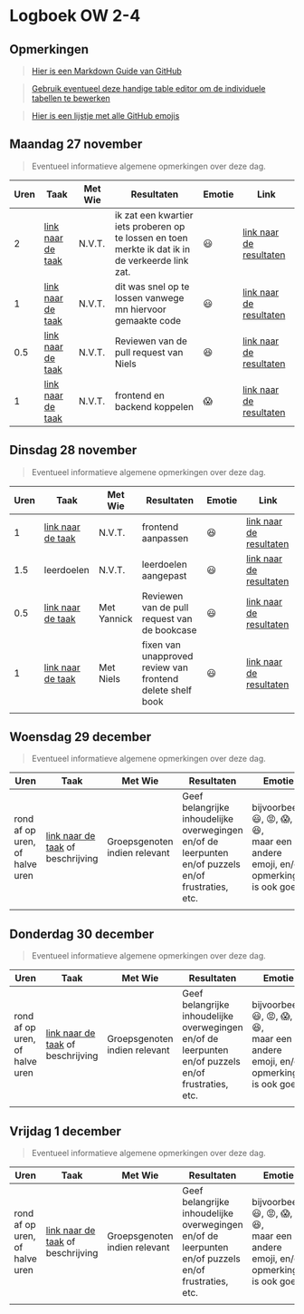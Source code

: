 # Logboek OW 2-4

## Opmerkingen

> [Hier is een Markdown Guide van GitHub](https://guides.github.com/features/mastering-markdown/)

> [Gebruik eventueel deze handige table editor om de individuele tabellen te bewerken](https://www.tablesgenerator.com/markdown_tables)

> [Hier is een lijstje met alle GitHub emojis](https://github.com/ikatyang/emoji-cheat-sheet/blob/master/README.md)

## Maandag 27 november

> Eventueel informatieve algemene opmerkingen over deze dag.

| Uren | Taak                                                                                     | Met Wie | Resultaten                                                                                        | Emotie  | Link                                                                                                                                |
|------|------------------------------------------------------------------------------------------|---------|---------------------------------------------------------------------------------------------------|---------|-------------------------------------------------------------------------------------------------------------------------------------|
| 2    | [link naar de taak](https://github.com/HANICA-DWA/project-sep23-klipspringer/issues/127) | N.V.T.  | ik zat een kwartier iets proberen op te lossen en toen merkte ik dat ik in de verkeerde link zat. | :smiley: | [link naar de resultaten](https://github.com/HANICA-DWA/project-sep23-klipspringer/commit/756d36e3c35e1a484ff2f4eb104ac017c7c03da9) |
| 1    | [link naar de taak](https://github.com/HANICA-DWA/project-sep23-klipspringer/issues/122) | N.V.T.  | dit was snel op te lossen vanwege mn hiervoor gemaakte code                                       | :smiley: | [link naar de resultaten](https://github.com/HANICA-DWA/project-sep23-klipspringer/commit/57597d971d93984d85fac214968e96dc356853be)                                                                                                         |
| 0.5  | [link naar de taak](https://github.com/HANICA-DWA/project-sep23-klipspringer/issues/108) | N.V.T.  | Reviewen van de pull request van Niels                                                            |:satisfied: | [link naar de resultaten](https://github.com/HANICA-DWA/project-sep23-klipspringer/commit/3310d38c7c37fcf3387b8ff5fb1882ca2c638045) |
| 1    | [link naar de taak](https://github.com/HANICA-DWA/project-sep23-klipspringer/issues/126) | N.V.T.  | frontend en backend koppelen                                                                      |:scream: | [link naar de resultaten](https://github.com/HANICA-DWA/project-sep23-klipspringer/commit/49530dfdfed6baeaf47d526f9f305768801f2afd) |

## Dinsdag 28 november

> Eventueel informatieve algemene opmerkingen over deze dag.

| Uren | Taak                                                                                     | Met Wie     | Resultaten                                                 | Emotie      | Link |
|------|------------------------------------------------------------------------------------------|-------------|------------------------------------------------------------|-------------|---|
| 1    | [link naar de taak](https://github.com/HANICA-DWA/project-sep23-klipspringer/issues/126) | N.V.T.      | frontend aanpassen                                         | :satisfied: | [link naar de resultaten](https://github.com/HANICA-DWA/project-sep23-klipspringer/commit/6db4910966aeb9c1f1e03c9ddbd4361a9dd789f9) |
| 1.5  | leerdoelen                                                                               | N.V.T.      | leerdoelen aangepast                                       | :smiley:    | [link naar de resultaten](https://github.com/HANICA-DWA/project-sep23-klipspringer/commit/e1f1cd2ab9d8d9106f329d1a2ec5726373c1685e) |
| 0.5  | [link naar de taak](https://github.com/HANICA-DWA/project-sep23-klipspringer/issues/115) | Met Yannick | Reviewen van de pull request van de bookcase               | :smiley:    | [link naar de resultaten](https://github.com/HANICA-DWA/project-sep23-klipspringer/commit/366d56a917628f6e957c8d72bd11e7a0a32fdddf) |
| 1    | [link naar de taak](https://github.com/HANICA-DWA/project-sep23-klipspringer/issues/126) | Met Niels   | fixen van unapproved review van frontend delete shelf book | :smiley:    | [link naar de resultaten](https://github.com/HANICA-DWA/project-sep23-klipspringer/commit/7d58fa1bb0d85878b797303189e96a6d1aaff72a) |
|      |                                                                                          |             |                                                            |             | |

## Woensdag 29 december

> Eventueel informatieve algemene opmerkingen over deze dag.

| Uren | Taak  | Met Wie | Resultaten | Emotie | Link |
|---|---|---|---|---|---|
| rond af op uren, of halve uren | [link naar de taak](https://github.com/link-naar-de-taak) of beschrijving | Groepsgenoten indien relevant | Geef belangrijke inhoudelijke overwegingen en/of de leerpunten en/of puzzels en/of frustraties, etc.  |bijvoorbeeld <br />:smiley:, :rage:, :scream:, of :satisfied:, <br />maar een andere emoji, en/of opmerking is ook goed | [link naar de resultaten](https://github.com/link-naar-de-commit) |
| | | | | | |

## Donderdag 30 december

> Eventueel informatieve algemene opmerkingen over deze dag.

| Uren | Taak  | Met Wie | Resultaten | Emotie | Link |
|---|---|---|---|---|---|
| rond af op uren, of halve uren | [link naar de taak](https://github.com/link-naar-de-taak) of beschrijving | Groepsgenoten indien relevant | Geef belangrijke inhoudelijke overwegingen en/of de leerpunten en/of puzzels en/of frustraties, etc.  |bijvoorbeeld <br />:smiley:, :rage:, :scream:, of :satisfied:, <br />maar een andere emoji, en/of opmerking is ook goed | [link naar de resultaten](https://github.com/link-naar-de-commit) |
| | | | | | |



## Vrijdag 1 december

> Eventueel informatieve algemene opmerkingen over deze dag.

| Uren | Taak  | Met Wie | Resultaten | Emotie | Link |
|---|---|---|---|---|---|
| rond af op uren, of halve uren | [link naar de taak](https://github.com/link-naar-de-taak) of beschrijving | Groepsgenoten indien relevant | Geef belangrijke inhoudelijke overwegingen en/of de leerpunten en/of puzzels en/of frustraties, etc.  |bijvoorbeeld <br />:smiley:, :rage:, :scream:, of :satisfied:, <br />maar een andere emoji, en/of opmerking is ook goed | [link naar de resultaten](https://github.com/link-naar-de-commit) |
| | | | | | |
